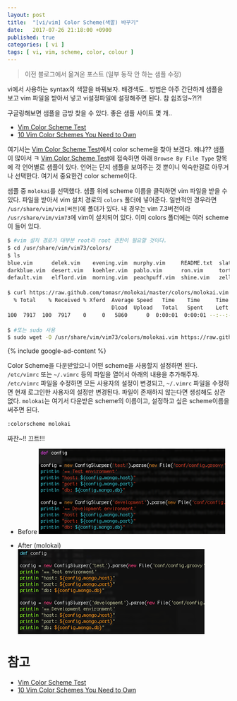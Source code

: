 ```yaml
---
layout: post
title:  "[vi/vim] Color Scheme(색깔) 바꾸기"
date:   2017-07-26 21:18:00 +0900
published: true
categories: [ vi ]
tags: [ vi, vim, scheme, color, colour ]
---
```


> 이전 블로그에서 옮겨온 포스트 (일부 동작 안 하는 샘플 수정)

vi에서 사용하는 syntax의 색깔을 바꿔보자. 배경색도..
방법은 아주 간단하게 샘플을 보고 vim 파일을 받아서 넣고 vi설정파일에 설정해주면 된다. 참 쉽죠잉~?!?!


구글링해보면 샘플을 금방 찾을 수 있다. 좋은 샘플 사이트 몇 개..

- [Vim Color Scheme Test](https://code.google.com/archive/p/vimcolorschemetest/)
- [10 Vim Color Schemes You Need to Own](http://www.vimninjas.com/2012/08/26/10-vim-color-schemes-you-need-to-own/)

여기서는 [Vim Color Scheme Test](https://code.google.com/archive/p/vimcolorschemetest/)에서 color scheme을 찾아 보겠다. 왜냐?? 샘플이 많아서 ㅋ [Vim Color Scheme Test](https://code.google.com/archive/p/vimcolorschemetest/)에 접속하면 아래 `Browse By File Type` 항목에 각 언어별로 샘플이 있다. 언어는 단지 샘플을 보여주는 것 뿐이니 익숙한걸로 아무거나 선택한다. 여기서 중요한건 color scheme이다.

샘플 중 `molokai`를 선택했다. 샘플 위에 scheme 이름을 클릭하면 vim 파일을 받을 수 있다. 파일을 받아서 vim 설치 경로의 `colors` 폴더에 넣어준다. 일반적인 경우라면 `/usr/share/vim/vim[버전]`에 폴더가 있다. 내 경우는 vim 7.3버전이라 `/usr/share/vim/vim73`에 vim이 설치되어 있다. 이미 colors 폴더에는 여러 scheme이 들어 있다.

```bash
$ #vim 설치 경로가 대부분 root라 root 권한이 필요할 것이다.
$ cd /usr/share/vim/vim73/colors/
$ ls
blue.vim      delek.vim    evening.vim  murphy.vim     README.txt  slate.vim
darkblue.vim  desert.vim   koehler.vim  pablo.vim      ron.vim     torte.vim
default.vim   elflord.vim  morning.vim  peachpuff.vim  shine.vim   zellner.vim

$ curl https://raw.github.com/tomasr/molokai/master/colors/molokai.vim > molokai.vim
  % Total    % Received % Xferd  Average Speed   Time    Time     Time  Current
                                 Dload  Upload   Total   Spent    Left  Speed
100  7917  100  7917    0     0   5860      0  0:00:01  0:00:01 --:--:--  8281

$ #또는 sudo 사용
$ sudo wget -O /usr/share/vim/vim73/colors/molokai.vim https://raw.github.com/tomasr/molokai/master/colors/molokai.vim
```

{% include google-ad-content %}

Color Scheme을 다운받았으니 어떤 scheme을 사용할지 설정하면 된다. `/etc/vimrc` 또는 `~/.vimrc` 등의 파일을 열어서 아래의 내용을 추가해주자. `/etc/vimrc` 파일을 수정하면 모든 사용자의 설정이 변경되고, `~/.vimrc` 파일을 수정하면 현재 로그인한 사용자의 설정만 변경된다. 파일이 존재하지 않는다면 생성해도 상관 없다. `molokai`는 여기서 다운받은 scheme의 이름이고, 설정하고 싶은 scheme이름을 써주면 된다.

```bash
:colorscheme molokai
```

짜잔~!! 끄트!!!

- Before
  ![Before colour scheme](/assets/img/2017-07-26-vi-vim-change-colour-scheme-before.png)


- After (molokai)
  ![After colour scheme](/assets/img/2017-07-26-vi-vim-change-colour-scheme-after.png)


# 참고

- [Vim Color Scheme Test](https://code.google.com/archive/p/vimcolorschemetest/)
- [10 Vim Color Schemes You Need to Own](http://www.vimninjas.com/2012/08/26/10-vim-color-schemes-you-need-to-own/)
